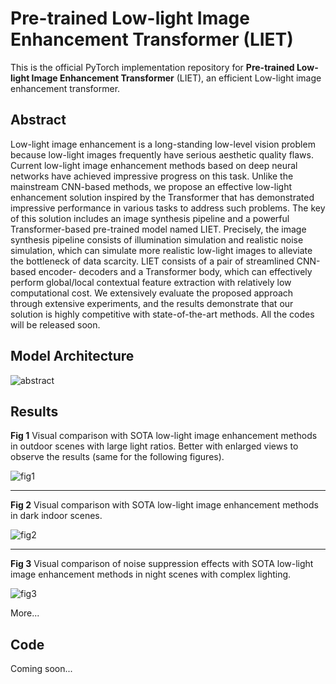 # Pre-trained Low-light Image Enhancement Transformer (LIET)

This is the official PyTorch implementation repository for **Pre-trained Low-light Image Enhancement Transformer** (LIET), an efficient Low-light image enhancement transformer.

## Abstract
Low-light image enhancement is a long-standing low-level vision problem because low-light images frequently have serious aesthetic quality flaws. Current low-light image enhancement methods based on deep neural networks have achieved impressive progress on this task. Unlike the mainstream CNN-based methods, we propose an effective low-light enhancement solution inspired by the Transformer that has demonstrated impressive performance in various tasks to address such problems. The key of this solution includes an image synthesis pipeline and a powerful Transformer-based pre-trained model named LIET. Precisely, the image synthesis pipeline consists of illumination simulation and realistic noise simulation, which can simulate more realistic low-light images to alleviate the bottleneck of data scarcity. LIET consists of a pair of streamlined CNN-based encoder- decoders and a Transformer body, which can effectively perform global/local contextual feature extraction with relatively low computational cost. We extensively evaluate the proposed approach through extensive experiments, and the results demonstrate that our solution is highly competitive with state-of-the-art methods. All the codes will be released soon.

## Model Architecture
![abstract](https://cdn.jsdelivr.net/gh/Jensen-JZ/CDN_Bank/srcs/blogstatic/pretrained_liet/abstract.png)

## Results
**Fig 1** Visual comparison with SOTA low-light image enhancement methods in outdoor scenes with large light ratios. Better with enlarged views to observe the results (same for the following figures).

![fig1](https://cdn.jsdelivr.net/gh/Jensen-JZ/CDN_Bank/srcs/blogstatic/pretrained_liet/fig1.png)

---

**Fig 2** Visual comparison with SOTA low-light image enhancement methods in dark indoor scenes.

![fig2](https://cdn.jsdelivr.net/gh/Jensen-JZ/CDN_Bank/srcs/blogstatic/pretrained_liet/fig2.png)

---

**Fig 3** Visual comparison of noise suppression effects with SOTA low-light image enhancement methods in night scenes with complex lighting.

![fig3](https://cdn.jsdelivr.net/gh/Jensen-JZ/CDN_Bank/srcs/blogstatic/pretrained_liet/fig3.png)

More...

## Code
Coming soon...
